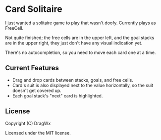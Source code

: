 # Card Solitaire
I just wanted a solitaire game to play that wasn't doofy. Currently plays as FreeCell.

Not quite finished; the free cells are in the upper left, and the goal stacks
are in the upper right, they just don't have any visual indication yet.

There's no autocompletion, so you need to move each card one at a time.

## Current Features
- Drag and drop cards between stacks, goals, and free cells.
- Card's suit is also displayed next to the value horizontally, so the suit doesn't get covered up.
- Each goal stack's "next" card is highlighted.

## License
Copyright (C) DragWx

Licensed under the MIT license.
